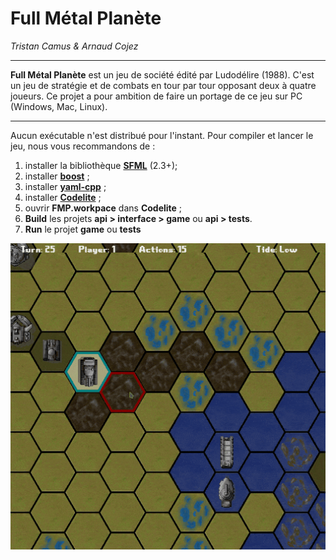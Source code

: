# Full Métal Planète #

*Tristan Camus & Arnaud Cojez*

----------------------

**Full Métal Planète** est un jeu de société édité par Ludodélire (1988). C'est un jeu de stratégie et de combats en tour par tour opposant deux à quatre joueurs.
Ce projet a pour ambition de faire un portage de ce jeu sur PC (Windows, Mac, Linux).

----------------------

Aucun exécutable n'est distribué pour l'instant. Pour compiler et lancer le jeu, nous vous recommandons de :

  1. installer la bibliothèque **[SFML](http://www.sfml-dev.org/)** (2.3+);
  2. installer **[boost](https://www.Boost.org/)** ;
  3. installer **[yaml-cpp](https://github.com/jbeder/yaml-cpp)** ;
  4. installer **[Codelite](http://www.codelite.org/)** ;
  5. ouvrir **FMP.workpace** dans **Codelite** ;
  6. **Build** les projets **api > interface > game** ou **api > tests**.
  7. **Run** le projet **game** ou **tests**

![preview](/preview.gif)
